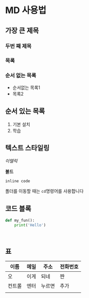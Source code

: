 # MD 사용법

## 가장 큰 제목

### 두번 째 제목

### 목록

### 순서 없는 목록

- 순서없는 목록1
- 목록2

## 순서 있는 목록

1. 기본 설치
2. 학습



## 텍스트 스타일링

*이텔릭*

**볼드**

`inline code`

폴더를 이동할 때는 `cd`명령어를 사용합니다

## 코드 블록

```python
def my_fun():
    print('Hello')
    
 
```

## 표

| 이름   | 메일 | 주소   | 전화번호 |
| ------ | ---- | ------ | -------- |
| 오     | 이게 | 되네   | 쨘       |
| 컨트롤 | 엔터 | 누르면 | 추가     |
|        |      |        |          |















